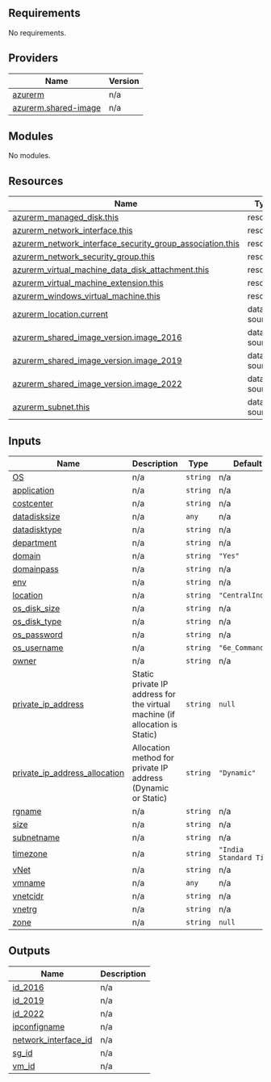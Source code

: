 ## Requirements

No requirements.

## Providers

| Name | Version |
|------|---------|
| <a name="provider_azurerm"></a> [azurerm](#provider\_azurerm) | n/a |
| <a name="provider_azurerm.shared-image"></a> [azurerm.shared-image](#provider\_azurerm.shared-image) | n/a |

## Modules

No modules.

## Resources

| Name | Type |
|------|------|
| [azurerm_managed_disk.this](https://registry.terraform.io/providers/hashicorp/azurerm/latest/docs/resources/managed_disk) | resource |
| [azurerm_network_interface.this](https://registry.terraform.io/providers/hashicorp/azurerm/latest/docs/resources/network_interface) | resource |
| [azurerm_network_interface_security_group_association.this](https://registry.terraform.io/providers/hashicorp/azurerm/latest/docs/resources/network_interface_security_group_association) | resource |
| [azurerm_network_security_group.this](https://registry.terraform.io/providers/hashicorp/azurerm/latest/docs/resources/network_security_group) | resource |
| [azurerm_virtual_machine_data_disk_attachment.this](https://registry.terraform.io/providers/hashicorp/azurerm/latest/docs/resources/virtual_machine_data_disk_attachment) | resource |
| [azurerm_virtual_machine_extension.this](https://registry.terraform.io/providers/hashicorp/azurerm/latest/docs/resources/virtual_machine_extension) | resource |
| [azurerm_windows_virtual_machine.this](https://registry.terraform.io/providers/hashicorp/azurerm/latest/docs/resources/windows_virtual_machine) | resource |
| [azurerm_location.current](https://registry.terraform.io/providers/hashicorp/azurerm/latest/docs/data-sources/location) | data source |
| [azurerm_shared_image_version.image_2016](https://registry.terraform.io/providers/hashicorp/azurerm/latest/docs/data-sources/shared_image_version) | data source |
| [azurerm_shared_image_version.image_2019](https://registry.terraform.io/providers/hashicorp/azurerm/latest/docs/data-sources/shared_image_version) | data source |
| [azurerm_shared_image_version.image_2022](https://registry.terraform.io/providers/hashicorp/azurerm/latest/docs/data-sources/shared_image_version) | data source |
| [azurerm_subnet.this](https://registry.terraform.io/providers/hashicorp/azurerm/latest/docs/data-sources/subnet) | data source |

## Inputs

| Name | Description | Type | Default | Required |
|------|-------------|------|---------|:--------:|
| <a name="input_OS"></a> [OS](#input\_OS) | n/a | `string` | n/a | yes |
| <a name="input_application"></a> [application](#input\_application) | n/a | `string` | n/a | yes |
| <a name="input_costcenter"></a> [costcenter](#input\_costcenter) | n/a | `string` | n/a | yes |
| <a name="input_datadisksize"></a> [datadisksize](#input\_datadisksize) | n/a | `any` | n/a | yes |
| <a name="input_datadisktype"></a> [datadisktype](#input\_datadisktype) | n/a | `string` | n/a | yes |
| <a name="input_department"></a> [department](#input\_department) | n/a | `string` | n/a | yes |
| <a name="input_domain"></a> [domain](#input\_domain) | n/a | `string` | `"Yes"` | no |
| <a name="input_domainpass"></a> [domainpass](#input\_domainpass) | n/a | `string` | n/a | yes |
| <a name="input_env"></a> [env](#input\_env) | n/a | `string` | n/a | yes |
| <a name="input_location"></a> [location](#input\_location) | n/a | `string` | `"CentralIndia"` | no |
| <a name="input_os_disk_size"></a> [os\_disk\_size](#input\_os\_disk\_size) | n/a | `string` | n/a | yes |
| <a name="input_os_disk_type"></a> [os\_disk\_type](#input\_os\_disk\_type) | n/a | `string` | n/a | yes |
| <a name="input_os_password"></a> [os\_password](#input\_os\_password) | n/a | `string` | n/a | yes |
| <a name="input_os_username"></a> [os\_username](#input\_os\_username) | n/a | `string` | `"6e_Commander"` | no |
| <a name="input_owner"></a> [owner](#input\_owner) | n/a | `string` | n/a | yes |
| <a name="input_private_ip_address"></a> [private\_ip\_address](#input\_private\_ip\_address) | Static private IP address for the virtual machine (if allocation is Static) | `string` | `null` | no |
| <a name="input_private_ip_address_allocation"></a> [private\_ip\_address\_allocation](#input\_private\_ip\_address\_allocation) | Allocation method for private IP address (Dynamic or Static) | `string` | `"Dynamic"` | no |
| <a name="input_rgname"></a> [rgname](#input\_rgname) | n/a | `string` | n/a | yes |
| <a name="input_size"></a> [size](#input\_size) | n/a | `string` | n/a | yes |
| <a name="input_subnetname"></a> [subnetname](#input\_subnetname) | n/a | `string` | n/a | yes |
| <a name="input_timezone"></a> [timezone](#input\_timezone) | n/a | `string` | `"India Standard Time"` | no |
| <a name="input_vNet"></a> [vNet](#input\_vNet) | n/a | `string` | n/a | yes |
| <a name="input_vmname"></a> [vmname](#input\_vmname) | n/a | `any` | n/a | yes |
| <a name="input_vnetcidr"></a> [vnetcidr](#input\_vnetcidr) | n/a | `string` | n/a | yes |
| <a name="input_vnetrg"></a> [vnetrg](#input\_vnetrg) | n/a | `string` | n/a | yes |
| <a name="input_zone"></a> [zone](#input\_zone) | n/a | `string` | `null` | no |

## Outputs

| Name | Description |
|------|-------------|
| <a name="output_id_2016"></a> [id\_2016](#output\_id\_2016) | n/a |
| <a name="output_id_2019"></a> [id\_2019](#output\_id\_2019) | n/a |
| <a name="output_id_2022"></a> [id\_2022](#output\_id\_2022) | n/a |
| <a name="output_ipconfigname"></a> [ipconfigname](#output\_ipconfigname) | n/a |
| <a name="output_network_interface_id"></a> [network\_interface\_id](#output\_network\_interface\_id) | n/a |
| <a name="output_sg_id"></a> [sg\_id](#output\_sg\_id) | n/a |
| <a name="output_vm_id"></a> [vm\_id](#output\_vm\_id) | n/a |
